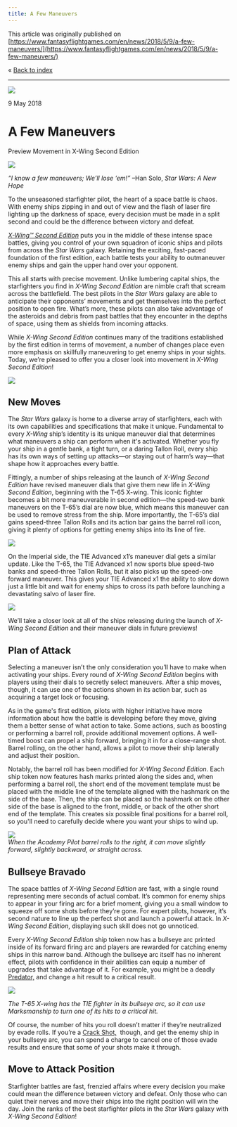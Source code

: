```yaml
---
title: A Few Maneuvers
---
```


This article was originally published on [https://www.fantasyflightgames.com/en/news/2018/5/9/a-few-maneuvers/](https://www.fantasyflightgames.com/en/news/2018/5/9/a-few-maneuvers/)

&laquo; [Back to index](../index.md)

---

![](4f8912f60cecade0af19acb542d4adf4.jpg)

9 May 2018

A Few Maneuvers
===============

Preview Movement in X-Wing Second Edition

![](53416a22759f8bca35acf680b69d2e07.png)

_“I know a few maneuvers; We’ll lose ‘em!”_ –Han Solo, _Star Wars: A New Hope_

To the unseasoned starfighter pilot, the heart of a space battle is chaos. With enemy ships zipping in and out of view and the flash of laser fire lighting up the darkness of space, every decision must be made in a split second and could be the difference between victory and defeat.

_[X-Wing™ Second Edition](https://www.fantasyflightgames.com/en/products/x-wing-second-edition/)_ puts you in the middle of these intense space battles, giving you control of your own squadron of iconic ships and pilots from across the _Star Wars_ galaxy. Retaining the exciting, fast-paced foundation of the first edition, each battle tests your ability to outmaneuver enemy ships and gain the upper hand over your opponent.

This all starts with precise movement. Unlike lumbering capital ships, the starfighters you find in _X-Wing Second Edition_ are nimble craft that scream across the battlefield. The best pilots in the _Star Wars_ galaxy are able to anticipate their opponents’ movements and get themselves into the perfect position to open fire. What’s more, these pilots can also take advantage of the asteroids and debris from past battles that they encounter in the depths of space, using them as shields from incoming attacks.

While _X-Wing Second Edition_ continues many of the traditions established by the first edition in terms of movement, a number of changes place even more emphasis on skillfully maneuvering to get enemy ships in your sights. Today, we’re pleased to offer you a closer look into movement in _X-Wing Second Edition_!

![](2d0723308704ae158c1c1224f7664029.png)

New Moves
---------

The _Star Wars_ galaxy is home to a diverse array of starfighters, each with its own capabilities and specifications that make it unique. Fundamental to every _X-Wing_ ship’s identity is its unique maneuver dial that determines what maneuvers a ship can perform when it's activated. Whether you fly your ship in a gentle bank, a tight turn, or a daring Tallon Roll, every ship has its own ways of setting up attacks—or staying out of harm’s way—that shape how it approaches every battle.

Fittingly, a number of ships releasing at the launch of _X-Wing Second Edition_ have revised maneuver dials that give them new life in _X-Wing Second Edition_, beginning with the T-65 X-wing. This iconic fighter becomes a bit more maneuverable in second edition—the speed-two bank maneuvers on the T-65’s dial are now blue, which means this maneuver can be used to remove stress from the ship. More importantly, the T-65’s dial gains speed-three Tallon Rolls and its action bar gains the barrel roll icon, giving it plenty of options for getting enemy ships into its line of fire.

![](be1e526af871f571b5fe4b11651e8db9.png)

On the Imperial side, the TIE Advanced x1’s maneuver dial gets a similar update. Like the T-65, the TIE Advanced x1 now sports blue speed-two banks and speed-three Tallon Rolls, but it also picks up the speed-one forward maneuver. This gives your TIE Advanced x1 the ability to slow down just a little bit and wait for enemy ships to cross its path before launching a devastating salvo of laser fire.

![](c433eed3711fe11271d874744432e005.png)

We’ll take a closer look at all of the ships releasing during the launch of _X-Wing Second Edition_ and their maneuver dials in future previews!

Plan of Attack
--------------

Selecting a maneuver isn’t the only consideration you’ll have to make when activating your ships. Every round of _X-Wing Second Edition_ begins with players using their dials to secretly select maneuvers. After a ship moves, though, it can use one of the actions shown in its action bar, such as acquiring a target lock or focusing.

As in the game's first edition, pilots with higher initiative have more information about how the battle is developing before they move, giving them a better sense of what action to take. Some actions, such as boosting or performing a barrel roll, provide additional movement options. A well-timed boost can propel a ship forward, bringing it in for a close-range shot. Barrel rolling, on the other hand, allows a pilot to move their ship laterally and adjust their position.   

Notably, the barrel roll has been modified for _X-Wing Second Edition_. Each ship token now features hash marks printed along the sides and, when performing a barrel roll, the short end of the movement template must be placed with the middle line of the template aligned with the hashmark on the side of the base. Then, the ship can be placed so the hashmark on the other side of the base is aligned to the front, middle, or back of the other short end of the template. This creates six possible final positions for a barrel roll, so you'll need to carefully decide where you want your ships to wind up. 

![](9d66e5d71fe19bb2c3ad61fa69039f90.jpg)  
_When the Academy Pilot barrel rolls to the right, it can move slightly forward, slightly backward, or straight across._

Bullseye Bravado
----------------

The space battles of _X-Wing Second Edition_ are fast, with a single round representing mere seconds of actual combat. It’s common for enemy ships to appear in your firing arc for a brief moment, giving you a small window to squeeze off some shots before they’re gone. For expert pilots, however, it’s second nature to line up the perfect shot and launch a powerful attack. In _X-Wing Second Edition_, displaying such skill does not go unnoticed. 

Every _X-Wing Second Edition_ ship token now has a bullseye arc printed inside of its forward firing arc and players are rewarded for catching enemy ships in this narrow band. Although the bullseye arc itself has no inherent effect, pilots with confidence in their abilities can equip a number of upgrades that take advantage of it. For example, you might be a deadly [Predator,](9c413e19edfb6b0e059cba70b24bf0b1.png) and change a hit result to a critical result.

![](e25d247d21ee3e9f22dbb25d9399d8fe.jpg)

_The T-65 X-wing has the TIE fighter in its bullseye arc, so it can use Marksmanship to turn one of its hits to a critical hit._ 

Of course, the number of hits you roll doesn’t matter if they’re neutralized by evade rolls. If you’re a [Crack Shot,](0be7ab68d69bc3575d766efb7db2aa59.png)  though, and get the enemy ship in your bullseye arc, you can spend a charge to cancel one of those evade results and ensure that some of your shots make it through. 

Move to Attack Position
-----------------------

Starfighter battles are fast, frenzied affairs where every decision you make could mean the difference between victory and defeat. Only those who can quiet their nerves and move their ships into the right position will win the day. Join the ranks of the best starfighter pilots in the _Star Wars_ galaxy with _X-Wing Second Edition_!